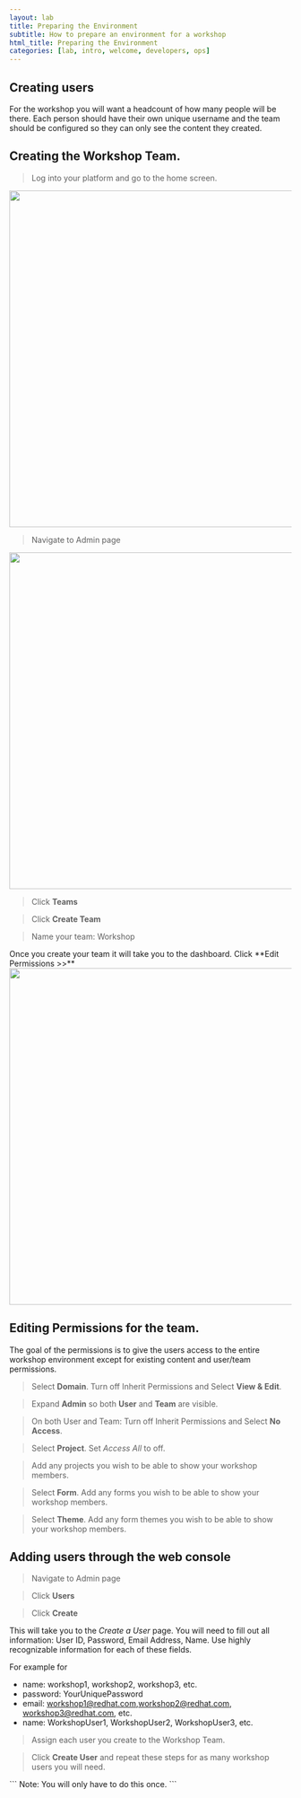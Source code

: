 ```yaml
---
layout: lab
title: Preparing the Environment
subtitle: How to prepare an environment for a workshop
html_title: Preparing the Environment
categories: [lab, intro, welcome, developers, ops]
---
```


## Creating users
For the workshop you will want a headcount of how many people will be there.  Each person should have their own unique username and the team should be configured so they can only see the content they created.  


## Creating the Workshop Team.
<blockquote>
<i class="fa fa-desktop"></i> Log into your platform and go to the home screen.
</blockquote>
<img src="{{ site.baseurl }}/www/4.2/default/screenshots/rhmap-homepage.png" width="600"/><br/>

<blockquote>
<i class="fa fa-desktop"></i> Navigate to Admin page
</blockquote>
<img src="{{ site.baseurl }}/www/4.2/default/screenshots/rhmap-adminpage.png" width="600"/><br/>
<blockquote>
<i class="fa fa-desktop"></i> Click <b>Teams</b>
</blockquote>
<blockquote>
<i class="fa fa-desktop"></i> Click <b>Create Team</b>
</blockquote>
<blockquote>
<i class="fa fa-desktop"></i> Name your team: Workshop
</blockquote>
Once you create your team it will take you to the dashboard.  Click **Edit Permissions >>**
<img src="{{ site.baseurl }}/www/4.2/default/screenshots/rhmap-team-permissions.png" width="600"/><br/>

## Editing Permissions for the team.
The goal of the permissions is to give the users access to the entire workshop environment except for existing content and user/team permissions.
<blockquote>
<i class="fa fa-desktop"></i> Select <b>Domain</b>.  Turn off Inherit Permissions and Select <b>View & Edit</b>.
</blockquote>
<blockquote>
<i class="fa fa-desktop"></i> Expand <b>Admin</b> so both <b>User</b> and <b>Team</b> are visible.
</blockquote>
<blockquote>
<i class="fa fa-desktop"></i> On both User and Team: Turn off Inherit Permissions and Select <b>No Access</b>.
</blockquote>
<blockquote>
<i class="fa fa-desktop"></i> Select <b>Project</b>.  Set <i>Access All</i> to off.
</blockquote>
<blockquote>
<i class="fa fa-desktop"></i> Add any projects you wish to be able to show your workshop members.
</blockquote>
<blockquote>
<i class="fa fa-desktop"></i> Select <b>Form</b>. Add any forms you wish to be able to show your workshop members.
</blockquote>
<blockquote>
<i class="fa fa-desktop"></i> Select <b>Theme</b>. Add any form themes you wish to be able to show your workshop members.
</blockquote>

## Adding users through the web console
<blockquote>
<i class="fa fa-desktop"></i> Navigate to Admin page
</blockquote>
<blockquote>
<i class="fa fa-desktop"></i> Click <b>Users</b>
</blockquote>
<blockquote>
<i class="fa fa-desktop"></i> Click <b>Create</b>
</blockquote>

This will take you to the *Create a User* page.  You will need to fill out all information: User ID, Password, Email Address, Name.  Use highly recognizable information for each of these fields.  

For example for
* name: workshop1, workshop2, workshop3, etc.
* password: YourUniquePassword
* email: workshop1@redhat.com,workshop2@redhat.com, workshop3@redhat.com, etc.
* name: WorkshopUser1, WorkshopUser2, WorkshopUser3, etc.

<blockquote>
<i class="fa fa-desktop"></i>  Assign each user you create to the Workshop Team.
</blockquote>

<blockquote>
<i class="fa fa-desktop"></i>  Click <b>Create User</b> and repeat these steps for as many workshop users you will need.
</blockquote>
```
Note: You will only have to do this once.
```
